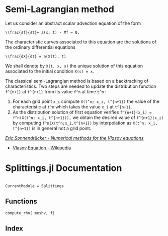 # Semi-Lagrangian method

Let us consider an abstract scalar advection equation of the form

``\\frac{∂f}{∂t}+ a(x, t) ⋅ ∇f = 0.``

The characteristic curves associated to this equation are the solutions of 
the ordinary differential equations

``\\frac{dX}{dt} = a(X(t), t)``

We shall denote by ``X(t, x, s)`` the unique solution of this equation 
associated to the initial condition ``X(s) = x``.

The classical semi-Lagrangian method is based on a backtracking of 
characteristics. Two steps are needed to update the distribution function 
``f^{n+1}`` at ``t^{n+1}`` from its value ``f^n`` at time ``t^n`` :

1. For each grid point ``x_i`` compute ``X(t^n; x_i, t^{n+1})`` the value 
   of the characteristic at ``t^n`` which takes the value ``x_i`` at 
   ``t^{n+1}``.
2. As the distribution solution of first equation verifies
   ``f^{n+1}(x_i) = f^n(X(t^n; x_i, t^{n+1})),``
   we obtain the desired value of ``f^{n+1}(x_i)`` by computing 
   ``f^n(X(t^n;x_i,t^{n+1})`` by interpolation as ``X(t^n; x_i, t^{n+1})`` 
   is in general not a grid point.

*[Eric Sonnendrücker - Numerical methods for the Vlasov equations](http://www-m16.ma.tum.de/foswiki/pub/M16/Allgemeines/NumMethVlasov/Num-Meth-Vlasov-Notes.pdf)*


- [Vlasov Equation - Wikipedia](https://en.wikipedia.org/wiki/Vlasov_equation)


# Splittings.jl Documentation

```@contents
```

```@meta
CurrentModule = Splittings
```

## Functions

```@docs
compute_rho( meshv, f)
```

## Index

```@index
```
